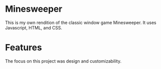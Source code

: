 # Minesweeper

This is my own rendition of the classic window game Minesweeper. It uses Javascript, HTML, and CSS.

# Features

The focus on this project was design and customizability. 

